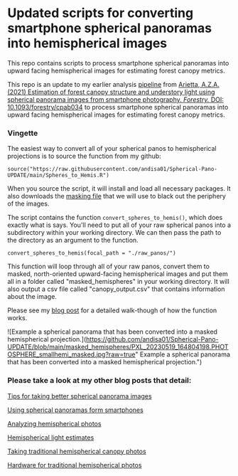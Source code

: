 # Updated scripts for converting smartphone spherical panoramas into hemispherical images 

This repo contains scripts to process smartphone spherical panoramas into upward facing hemispherical images for estimating forest canopy metrics.

This repo is an update to my earlier analysis [pipeline](https://github.com/andisa01/Arietta2021_Forestry) from [Arietta, A.Z.A. (2021) Estimation of forest canopy structure and understory light using spherical panorama images from smartphone photography. _Forestry._ DOI: 10.1093/forestry/cpab034](https://academic.oup.com/forestry/advance-article-abstract/doi/10.1093/forestry/cpab034/6320703?redirectedFrom=fulltext) to process smartphone spherical panoramas into upward facing hemispherical images for estimating forest canopy metrics.

### Vingette

The easiest way to convert all of your spherical panos to hemispherical projections is to source the function from my github:

```
source("https://raw.githubusercontent.com/andisa01/Spherical-Pano-UPDATE/main/Spheres_to_Hemis.R")
```

When you source the script, it will install and load all necessary packages. It also downloads the [masking file](https://github.com/andisa01/Spherical-Pano-UPDATE/blob/main/HemiPhotoMask.svg) that we will use to black out the periphery of the images.

The script contains the function ```convert_spheres_to_hemis()```, which does exactly what is says. You'll need to put all of your raw spherical panos into a subdirectory within your working directory. We can then pass the path to the directory as an argument to the function.

```
convert_spheres_to_hemis(focal_path = "./raw_panos/")
```

This function will loop through all of your raw panos, convert them to masked, north-oriented upward-facing hemispherical images and put them all in a folder called "masked_hemispheres" in your working directory. It will also output a csv file called "canopy_output.csv" that contains information about the image.

Please see my [blog post](https://www.azandisresearch.com/2023/05/20/update-smartphone-hemispherical-image-analysis/) for a detailed walk-though of how the function works.

![Example a spherical panorama that has been converted into a masked hemispherical projection.](https://github.com/andisa01/Spherical-Pano-UPDATE/blob/main/masked_hemispheres/PXL_20230519_164804198.PHOTOSPHERE_smallhemi_masked.jpg?raw=true" Example a spherical panorama that has been converted into a masked hemispherical projection.")

### Please take a look at my other blog posts that detail:
[Tips for taking better spherical panorama images](https://www.azandisresearch.com/2021/07/16/tips-for-taking-spherical-panoramas/)

[Using spherical panoramas form smartphones](http://www.azandisresearch.com/2020/12/16/smartphone-hemispherical-photography/)

[Analyzing hemispherical photos](http://www.azandisresearch.com/2019/02/03/analyzing-hemispherical-photos/)

[Hemispherical light estimates](http://www.azandisresearch.com/2018/02/16/hemispherical-light-estimates/)

[Taking traditional hemispherical canopy photos](http://www.azandisresearch.com/2018/07/24/taking-hemispherical-canopy-photos/)

[Hardware for traditional hemispherical photos](http://www.azandisresearch.com/2018/03/01/hardware-for-hemispherical-photos/)
